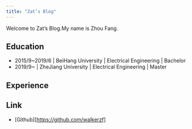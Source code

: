 ```yaml
---
title: "Zat’s Blog"
---
```

Welcome to Zat’s Blog.My name is Zhou Fang.

## Education

* 2015/9~2019/6	|	BeiHang University	|	Electrical Engineering	|	Bachelor
* 2019/9~                |     ZheJiang University    |   Electrical Engineering     |   Master



## Experience



## Link

* [Github][https://github.com/walkerzf]